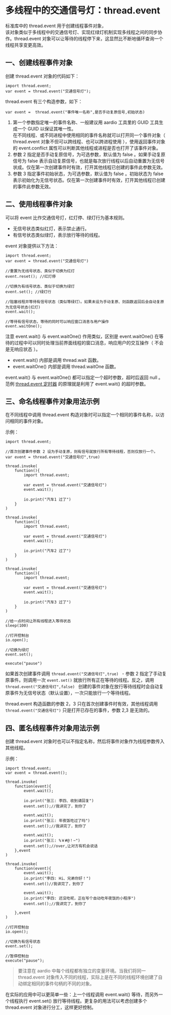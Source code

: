 # 多线程中的交通信号灯：thread.event

标准库中的 thread.event 用于创建线程事件对象，  
该对象类似于多线程中的交通信号灯、实现红绿灯机制实现多线程之间的同步协作。thread.event 对象可以让等待的线程停下来，这显然比不断地循环查询一个线程共享变更高效。

## 一、创建线程事件对象
  
创建 thread.event 对象的代码如下：  

```aardio
import thread.event;
var event = thread.event("交通信号灯");
```

thread.event 有三个构造参数，如下：

```aardio
var event =  thread.event("事件唯一名称",是否手动复原信号,初始状态)
```

1. 第一个参数指定唯一的事件名称、一般建议用 aardio 工具里的 GUID 工具生成一个 GUID 以保证其唯一性。  
在不同线程、或不同进程中使用相同的事件名称就可以打开同一个事件对象（ thread.event 对象不但可以跨线程、也可以跨进程使用 ），使用返回事件对象的 event.conflict 属性可以判断其他线程或进程是否也打开了该事件对象。  
2. 参数 2 指定是否手动复原信号，为可选参数，默认值为 false 。如果手动复原信号为 false 表示自动复原信号，也就是每次放行线程以后自动重置为无信号状成。仅在第一次创建事件时有效，打开其他线程已创建的事件此参数无效。
3. 参数 3 指定事件初始状态，为可选参数，默认值为 false 。初始状态为 false 表示初始化为无信号状态。仅在第一次创建事件时有效，打开其他线程已创建的事件此参数无效。

## 二、使用线程事件对象
  
可以将 event 比作交通信号灯，红灯停、绿灯行为基本规则。

- 无信号状态类似红灯，表示禁止通行。
- 有信号状态类似绿灯，表示放行等待的线程。
 
event 对象提供以下方法：

```aardio
import thread.event;
var event = thread.event("交通信号灯")

//重置为无线号状态、类似于切换为红灯
event.reset(); //红灯停

//切换为有线号状态、类似于切换为绿灯
event.set(); //绿灯行

//阻塞线程并等待有信号状态（类似等绿灯）。如果未设为手动复原、则函数返回后会自动复原为无信号状态(红灯)
event.wait(); 

//等待有信号状态，等待的同时可以响应窗口消息与用户操作
event.waitOne(); 
```

注意 event.wait() 与 event.waitOne() 作用类似，区别是 event.waitOne() 在等待的过程中可以同时处理当前界面线程的窗口消息，响应用户的交互操作（ 不会是无响应状态 ）。

- event.wait() 内部是调用 thread.wait 函数。
- event.waitOne() 内部是调用 thread.waitOne 函数。

event.wait() 与 event.waitOne() 都可以指定一个超时参数，超时后返回 null 。范例  [thread.event 定时器](../../../example/aardio/Thread/timer.html) 的原理就是利用了 event.wait() 的超时参数。


## 三、命名线程事件对象用法示例

在不同线程中调用 thread.event 构造对象时可以指定一个相同的事件名称，以访问相同的事件对象。

示例：

```aardio
import thread.event;

//首次创建事件参数 2 设为手动复原，则有信号就放行所有等待线程，否则仅放行一个。
var event = thread.event("交通信号灯",true) 

thread.invoke( 
    function(){
        import thread.event;
        
        var event = thread.event("交通信号灯")
        event.wait();
        
        io.print("汽车1 过了")
    }
)

thread.invoke( 
    function(){
        import thread.event;
        
        var event = thread.event("交通信号灯")
        event.wait();
        
        io.print("汽车2 过了")
    }
)

thread.invoke( 
    function(){
        import thread.event;
        
        var event = thread.event("交通信号灯")
        event.wait();
        
        io.print("汽车3 过了")
    }
)

//给一点时间让所有线程进入等待状态
sleep(100)

//打开控制台
io.open();

//切换为绿灯
event.set(); 

execute("pause")
```

如果首次创建事件调用 `thread.event("交通信号灯",true) ` - 参数 2 指定了手动复原事件。则调用一次 `event.set()` 就放行所有正在等待的线程。反之，调用 `thread.event("交通信号灯",false) ` 创建的事件对象在放行等待线程时会自动复原事件为无信号状态（默认设置），一次只能放行一个等待线程。

thread.event 构造函数的参数 2，3 只在首次创建事件时有效，其他线程调用 `thread.event("交通信号灯")` 只是打开已存在的事件，参数 2,3 是无效的。

## 四、匿名线程事件对象用法示例

创建  thread.event 对象时也可以不指定名称，然后将事件对象作为线程参数传入其他线程。

示例：

```aardio
import thread.event;
var event = thread.event(); 

thread.invoke( 
	function(event){ 
		event.wait();
		
		io.print("张三: 李四、收到请回复")
		event.set();//我讲完了，到你了
			
		event.wait();
		io.print("张三: 年夜饭吃过了吗")
		event.set();//我讲完了，到你了
			
		event.wait();
		io.print("张三: %￥#@！~") 
		event.set();//over,让对方有机会说话
	},event
)        

thread.invoke( 
	function(event){ 
		event.wait();
		io.print("李四: Hi、兄弟你好！")  
		event.set()//我讲完了，到你了
			
		event.wait();
		io.print("李四: 还没吃呢，正在写个自动吃年夜饭的小程序")
		event.set();//我讲完了，到你了
		
	},event
)

//打开控制台
io.open();

//切换为有信号状态
event.set();
		
//暂停控制台
execute("pause");
```

> 要注意在 aardio 中每个线程都有独立的变量环境。当我们将同一 thread.event 对象传入不同的线程，实际上是在不同的线程环境创建了自动绑定相同的事件句柄的不同的对象。

在实际的应用中可以更简单一些：上一个线程调用 event.wait() 等待，而另外一个线程执行 event.set() 放行等待线程。更复杂的用法可以考虑创建多个 thread.event 对象进行分工，这样更好控制。  
  


  
